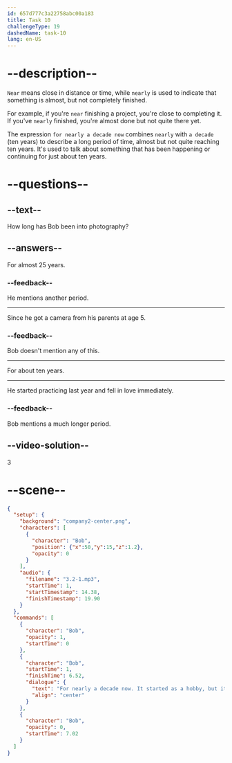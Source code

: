 ```yaml
---
id: 657d777c3a22758abc00a183
title: Task 10
challengeType: 19
dashedName: task-10
lang: en-US
---
```


<!-- (Audio) Bob: For nearly a decade now. It started as a hobby, but it's become a significant part of my life. -->

# --description--

`Near` means close in distance or time, while `nearly` is used to indicate that something is almost, but not completely finished. 

For example, if you're `near` finishing a project, you're close to completing it. If you've `nearly` finished, you're almost done but not quite there yet.

The expression `for nearly a decade now` combines `nearly` with `a decade` (ten years) to describe a long period of time, almost but not quite reaching ten years. It's used to talk about something that has been happening or continuing for just about ten years. 

# --questions--

## --text--

How long has Bob been into photography?

## --answers--

For almost 25 years.

### --feedback--

He mentions another period.

---

Since he got a camera from his parents at age 5.

### --feedback--

Bob doesn't mention any of this.

---

For about ten years.

---

He started practicing last year and fell in love immediately.

### --feedback--

Bob mentions a much longer period.

## --video-solution--

3

# --scene--

```json
{
  "setup": {
    "background": "company2-center.png",
    "characters": [
      {
        "character": "Bob",
        "position": {"x":50,"y":15,"z":1.2},
        "opacity": 0
      }
    ],
    "audio": {
      "filename": "3.2-1.mp3",
      "startTime": 1,
      "startTimestamp": 14.38,
      "finishTimestamp": 19.90
    }
  },
  "commands": [
    {
      "character": "Bob",
      "opacity": 1,
      "startTime": 0
    },
    {
      "character": "Bob",
      "startTime": 1,
      "finishTime": 6.52,
      "dialogue": {
        "text": "For nearly a decade now. It started as a hobby, but it's become a significant part of my life.",
        "align": "center"
      }
    },
    {
      "character": "Bob",
      "opacity": 0,
      "startTime": 7.02
    }
  ]
}
```
